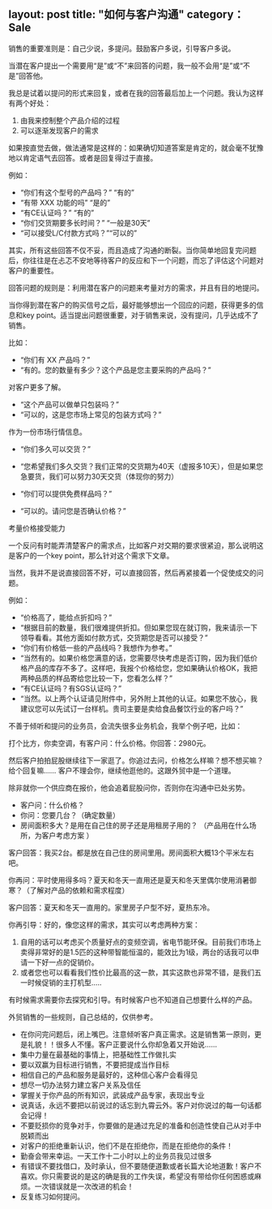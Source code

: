 layout: post
title: "如何与客户沟通"
category： Sale
---

销售的重要准则是：自己少说，多提问。鼓励客户多说，引导客户多说。 

当潜在客户提出一个需要用“是”或“不”来回答的问题，我一般不会用“是”或“不是”回答他。

我总是试着以提问的形式来回复，或者在我的回答最后加上一个问题。我认为这样有两个好处： 

1. 由我来控制整个产品介绍的过程 
2. 可以逐渐发现客户的需求 

如果按直觉去做，做法通常是这样的：如果确切知道答案是肯定的，就会毫不犹豫地以肯定语气去回答。或者是回复得过于直接。 

例如：

- “你们有这个型号的产品吗？” “有的”
- “有带 XXX 功能的吗” “是的”
- “有CE认证吗？”      “有的”
- “你们交货期要多长时间？” “一般是30天”
- “可以接受L/C付款方式吗？”“可以的”

其实，所有这些回答不仅不妥，而且造成了沟通的断裂。当你简单地回复完问题后，你往往是在忐忑不安地等待客户的反应和下一个问题，而忘了评估这个问题对客户的重要性。

回答问题的规则是：利用潜在客户的问题来考量对方的需求，并且有目的地提问。

当你得到潜在客户的购买信号之后，最好能够想出一个回应的问题，获得更多的信息和key point。适当提出问题很重要，对于销售来说，没有提问，几乎达成不了销售。

比如：

- “你们有 XX 产品吗？”
- “有的。您的数量有多少？这个产品是您主要采购的产品吗？”

对客户更多了解。

- “这个产品可以做单只包装吗？”
- “可以的，这是您市场上常见的包装方式吗？”

作为一份市场行情信息。

- “你们多久可以交货？”
- “您希望我们多久交货？我们正常的交货期为40天（虚报多10天），但是如果您急要货，我们可以努力30天交货（体现你的努力）

- “你们可以提供免费样品吗？”
- “可以的。请问您是否确认价格？”

考量价格接受能力

一个反问有时能弄清楚客户的需求点，比如客户对交期的要求很紧迫，那么说明这是客户的一个key point，那么针对这个需求下文章。 

当然，我并不是说直接回答不好，可以直接回答，然后再紧接着一个促使成交的问题。 

例如：

- “价格高了，能给点折扣吗？”
- “根据目前的数量，我们很难提供折扣。但如果您现在就订购，我来请示一下领导看看。其他方面如付款方式，交货期您是否可以接受？”
- “你们有价格低一些的产品线吗？我想作为参考。”
- “当然有的。如果价格您满意的话，您需要尽快考虑是否订购，因为我们低价格产品的库存不多了。这样吧，我报个价格给您，您如果确认价格OK，我把两种品质的样品寄给您比较一下，您看怎么样？”
- “有CE认证吗？有SGS认证吗？”
- “当然。以上两个认证请见附件中，另外附上其他的认证。如果您不放心，我建议您可以先试订一台样机。贵司主要是卖给食品餐饮行业的客户吗？”

不善于倾听和提问的业务员，会流失很多业务机会，我举个例子吧，比如：

打个比方，你卖空调，有客户问：什么价格。你回答：2980元。

然后客户拍拍屁股继续往下一家逛了。你追过去问，价格怎么样嘛？想不想买嘛？给个回复嘛……  客户不理会你，继续他逛他的。这跟外贸中是一个道理。

除非就你一个供应商在报价，他会追着屁股问你，否则你在沟通中已处劣势。

- 客户问：什么价格？ 
- 你问：您要几台？（确定数量）
- 房间面积多大？是用在自己住的房子还是用租房子用的？ （产品用在什么场所，为客户考虑方案 ） 

客户回答：我买2台。都是放在自己住的房间里用。房间面积大概13个平米左右吧。

你再问：平时使用得多吗？夏天和冬天一直用还是夏天和冬天里偶尔使用消暑御寒？（了解对产品的依赖和需求程度）

客户回答：夏天和冬天一直用的。家里房子户型不好，夏热东冷。 

你再引导：好的，像您这样的需求，其实可以考虑两种方案： 

1. 自用的话可以考虑买个质量好点的变频空调，省电节能环保。目前我们市场上卖得非常好的是1.5匹的这种带智能恒温的，能效比为1级，两台的话我可以申请一下好一点的促销价。 
2. 或者您也可以看看我们性价比最高的这一款，其实这款也非常不错，是我们五一时候促销的主打机型..... 

有时候需求需要你去探究和引导。有时候客户也不知道自己想要什么样的产品。

外贸销售的一些规则，自己总结的，仅供参考。

- 在你问完问题后，闭上嘴巴。注意倾听客户真正需求。这是销售第一原则，更是礼貌！！很多人不懂。客户正要说什么你却急着又开始说……
- 集中力量在最基础的事情上，把基础性工作做扎实
- 要以双赢为目标进行销售，不要把提成当作目标
- 相信自己的产品和服务是最好的，这种信心客户会看得见
- 想尽一切办法努力建立客户关系及信任
- 掌握关于你产品的所有知识，武装成产品专家，表现出专业
- 说真话，永远不要把以前说过的话忘到九霄云外。客户对你说过的每一句话都会记得！
- 不要贬损你的竞争对手，你要做的是通过充足的准备和创造性使自己从对手中脱颖而出
- 对客户的拒绝重新认识，他们不是在拒绝你，而是在拒绝你的条件！
-  勤奋会带来幸运。一天工作十二小时以上的业务员我见过很多
-  有错误不要找借口，及时承认，但不要随便道歉或者长篇大论地道歉！客户不喜欢。你只需要说的是这的确是我的工作失误，希望没有带给你任何困惑或麻烦。一次错误就是一次改进的机会！
- 反复练习如何提问。